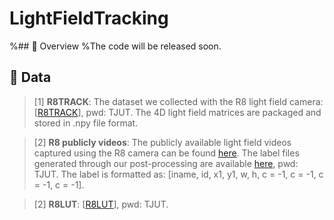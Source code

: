 # LightFieldTracking

%## 🎃 Overview
%The code will be released soon.
## 🎃 Data
> [1] **R8TRACK**: The dataset we collected with the R8 light field camera: [[R8TRACK](https://pan.baidu.com/s/1sv5nDuY2rOaDlMWHyDdnVg?pwd=TJUT)], pwd: TJUT. The 4D light field matrices are packaged and stored in .npy file format.

> [2] **R8 publicly videos**: The publicly available light field videos captured using the R8 camera can be found [here](http://clim.inria.fr/Datasets/RaytrixR8Dataset-5x5/index.html). The label files generated through our post-processing are available [here](https://pan.baidu.com/s/1O6IgO5X3_miEt94oCcLH3Q?pwd=TJUT), pwd: TJUT. The label is formatted as: [iname, id, x1, y1, w, h, c = -1, c = -1, c = -1, c = -1].

> [2] **R8LUT**: [[R8LUT](https://pan.baidu.com/s/1s_bZPm8k31SdTdC5XIYWLw?pwd=TJUT)], pwd: TJUT.
